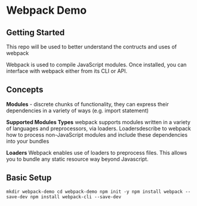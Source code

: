 Webpack Demo
=======

## Getting Started

This repo will be used to better understand the contructs and uses of webpack 

Webpack is used to compile JavaScript modules. Once installed, you can interface with webpack either from its CLI or API.

## Concepts

**Modules** - discrete chunks of functionality, they can express their dependencies in a variety of ways (e.g. import statement)

 [modules]: https://webpack.js.org/concepts/modules/

**Supported Modules Types**
webpack supports modules written in a variety of languages and preprocessors, via loaders. Loadersdescribe to webpack how to process non-JavaScript modules and include these dependencies into your bundles

**Loaders**
Webpack enables use of loaders to preprocess files. This allows you to bundle any static resource way beyond Javascript.

## Basic Setup

`mkdir webpack-demo
cd webpack-demo
npm init -y
npm install webpack --save-dev
npm install webpack-cli --save-dev`

